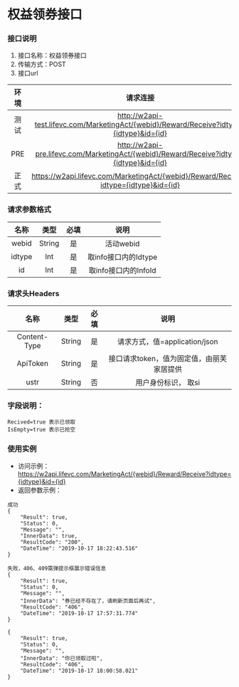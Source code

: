 权益领券接口
===================


### **接口说明**

1. 接口名称：权益领券接口
2. 传输方式：POST
3. 接口url

| **环境** | **请求连接** | **说明** |
| :-------: | :----------: | :---: |
| 测试|http://w2api-test.lifevc.com/MarketingAct/{webid}/Reward/Receive?idtype={idtype}&id={id}  | 
| PRE|http://w2api-pre.lifevc.com/MarketingAct/{webid}/Reward/Receive?idtype={idtype}&id={id}  |   
| 正式|https://w2api.lifevc.com/MarketingAct/{webid}/Reward/Receive?idtype={idtype}&id={id}  | 

### **请求参数格式**

| **名称**   | **类型** | **必填** | **说明** |
| :-------: | :----:   | :---:   | :---:   |
| webid| String|  是    | 活动webid
| idtype| Int|  是    | 取info接口内的Idtype
| id| Int|  是    | 取info接口内的InfoId

### **请求头Headers**

| **名称** | **类型** | **必填** | **说明** |
| :-------: 	 | :----: | :------:  | :---: |
| Content-Type    	 | String |  是    | 请求方式，值=application/json
| ApiToken    	 | String |  是    | 接口请求token，值为固定值，由丽芙家居提供
| ustr    	 | String |  否    | 用户身份标识， 取si

### **字段说明：**
```
Recived=true 表示已领取
IsEmpty=true 表示已抢空

```

### **使用实例**

* 访问示例：https://w2api.lifevc.com/MarketingAct/{webid}/Reward/Receive?idtype={idtype}&id={id}
* 返回参数示例：

```
成功
{
    "Result": true,
    "Status": 0,
    "Message": "",
    "InnerData": true,
    "ResultCode": "200",
    "DateTime": "2019-10-17 18:22:43.516"
}

```

```
失败，406、409需弹提示框展示错误信息
{
    "Result": true,
    "Status": 0,
    "Message": "",
    "InnerData": "券已经不存在了，请刷新页面后再试",
    "ResultCode": "406",
    "DateTime": "2019-10-17 17:57:31.774"
}

{
    "Result": true,
    "Status": 0,
    "Message": "",
    "InnerData": "你已领取过啦",
    "ResultCode": "406",
    "DateTime": "2019-10-17 18:00:58.021"
}

```


